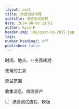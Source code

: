 ```yaml
---
layout: post
title: 渗透测试流程
subtitle: 渗透测试流程
date: 2024-08-08 23:01
author: Kyon-H
header-img: img/post-bg-2015.jpg
tags: 
number headings: off
published: false
---
```


时间、地点、业务高峰期

使用的工具

测试范围



收集消息、梳理资产

- [ ] 渗透测试流程、模板